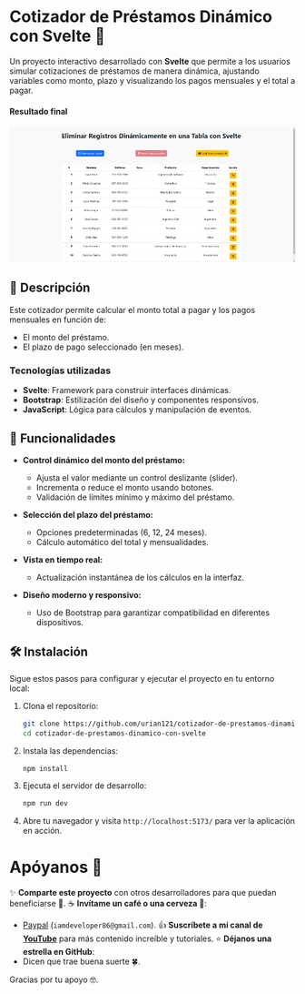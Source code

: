 # Cotizador de Préstamos Dinámico con Svelte 🚀

Un proyecto interactivo desarrollado con **Svelte** que permite a los usuarios simular cotizaciones de préstamos de manera dinámica, ajustando variables como monto, plazo y visualizando los pagos mensuales y el total a pagar.

#### Resultado final
![](https://raw.githubusercontent.com/urian121/imagenes-proyectos-github/refs/heads/master/eliminar-multiples-registros-dinamicamente-en-una-tabla-con-svelte.gif)



## 📝 Descripción

Este cotizador permite calcular el monto total a pagar y los pagos mensuales en función de:

- El monto del préstamo.
- El plazo de pago seleccionado (en meses).

### Tecnologías utilizadas

- **Svelte**: Framework para construir interfaces dinámicas.
- **Bootstrap**: Estilización del diseño y componentes responsivos.
- **JavaScript**: Lógica para cálculos y manipulación de eventos.

## 🚀 Funcionalidades

- **Control dinámico del monto del préstamo:** 
  - Ajusta el valor mediante un control deslizante (slider).
  - Incrementa o reduce el monto usando botones.
  - Validación de límites mínimo y máximo del préstamo.

- **Selección del plazo del préstamo:**
  - Opciones predeterminadas (6, 12, 24 meses).
  - Cálculo automático del total y mensualidades.

- **Vista en tiempo real:**
  - Actualización instantánea de los cálculos en la interfaz.

- **Diseño moderno y responsivo:**
  - Uso de Bootstrap para garantizar compatibilidad en diferentes dispositivos.

## 🛠️ Instalación

Sigue estos pasos para configurar y ejecutar el proyecto en tu entorno local:

1. Clona el repositorio:
   ```bash
   git clone https://github.com/urian121/cotizador-de-prestamos-dinamico-con-svelte
   cd cotizador-de-prestamos-dinamico-con-svelte
   ```

2. Instala las dependencias:
    ```bash
    npm install
    ```

3. Ejecuta el servidor de desarrollo:
    ```bash
    npm run dev
    ```
4. Abre tu navegador y visita `http://localhost:5173/` para ver la aplicación en acción.



# Apóyanos 🙌

✨ **Comparte este proyecto** con otros desarrolladores para que puedan beneficiarse 📢.
☕ **Invítame un café o una cerveza 🍺**:
   - [Paypal](https://www.paypal.me/iamdeveloper86) (`iamdeveloper86@gmail.com`).
👍 **Suscríbete a mi canal de [YouTube](https://www.youtube.com/WebDeveloperUrianViera?sub_confirmation=1)** para más contenido increíble y tutoriales.
⭐ **Déjanos una estrella en GitHub**:
   - Dicen que trae buena suerte 🍀.

Gracias por tu apoyo 🤓.